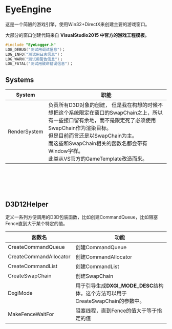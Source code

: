 ﻿# EyeEngine
这是一个简陋的游戏引擎，使用Win32+DirectX来创建主要的游戏窗口。

大部分的窗口创建代码来自 **VisualStudio2015 中官方的游戏工程模板。**
```c++
#include "EyeLogger.h"
LOG_DEBUG("测试用调试信息")；
LOG_INFO("测试用日志信息")；
LOG_WARN("测试用警告信息")；
LOG_FATAL("测试用致命错误信息")；
```

## Systems
System  |   职能
--------|---------
RenderSystem    |   负责所有D3D对象的创建， 但是我在构想的时候不想把这个系统限定在窗口的SwapChain之上，所以有一些接口留有余地，而不是限定死了必须使用SwapChain作为渲染目标。<br/>但是目前而言还是以SwapChain为主。<br/>而这些和SwapChain相关的函数名都会带有Window字样。<br/>此类从VS官方的GameTemplate改造而来。

<br/>
<br/>
<br/>
<br/>

## D3D12Helper
定义一系列方便调用的D3D包装函数，比如创建CommandQueue，比如阻塞Fence直到大于某个特定的值。

函数名 |   功能
----|--------
CreateCommandQueue  |   创建CommandQueue
CreateCommandAllocator  |   创建CommandAllocator
CreateCommandList   |   创建CommandList
CreateSwapChain |   创建SwapChain
DxgiMode    |   用于引导生成**DXGI_MODE_DESC**结构体，这个方法可以用于CreateSwapChain的参数中。
MakeFenceWaitFor    |   阻塞线程，直到Fence的值大于等于指定的值
